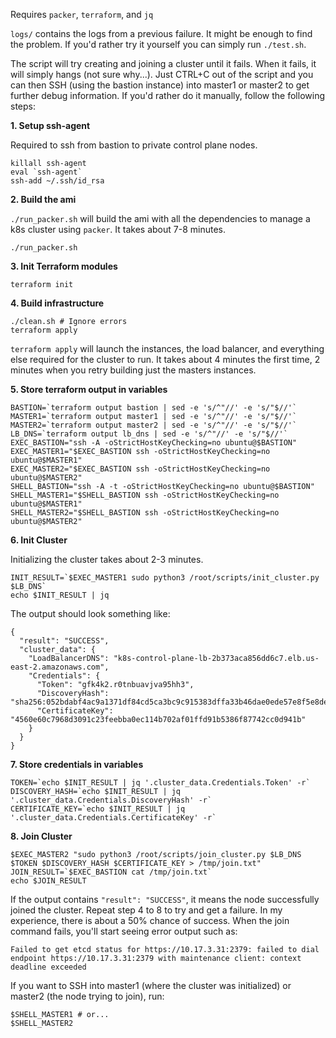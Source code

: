 Requires `packer`, `terraform`, and `jq`

`logs/` contains the logs from a previous failure. It might be enough to find the problem. If you'd rather try it yourself you can simply run `./test.sh`.

The script will try creating and joining a cluster until it fails. When it fails, it will simply hangs (not sure why...). Just CTRL+C out of the script and you can then SSH (using the bastion instance) into master1 or master2 to get further debug information. If you'd rather do it manually, follow the following steps:

**1. Setup ssh-agent**

Required to ssh from bastion to private control plane nodes.
```
killall ssh-agent
eval `ssh-agent`
ssh-add ~/.ssh/id_rsa
```

**2. Build the ami**

`./run_packer.sh` will build the ami with all the dependencies to manage a k8s cluster using `packer`. It takes about 7-8 minutes.
```
./run_packer.sh
```

**3. Init Terraform modules**
```
terraform init
```

**4. Build infrastructure**
```
./clean.sh # Ignore errors
terraform apply
```

`terraform apply` will launch the instances, the load balancer, and everything else required for the cluster to run. It takes about 4 minutes the first time, 2 minutes when you retry building just the masters instances.

**5. Store terraform output in variables**
```
BASTION=`terraform output bastion | sed -e 's/^"//' -e 's/"$//'`
MASTER1=`terraform output master1 | sed -e 's/^"//' -e 's/"$//'`
MASTER2=`terraform output master2 | sed -e 's/^"//' -e 's/"$//'`
LB_DNS=`terraform output lb_dns | sed -e 's/^"//' -e 's/"$//'`
EXEC_BASTION="ssh -A -oStrictHostKeyChecking=no ubuntu@$BASTION"
EXEC_MASTER1="$EXEC_BASTION ssh -oStrictHostKeyChecking=no ubuntu@$MASTER1"
EXEC_MASTER2="$EXEC_BASTION ssh -oStrictHostKeyChecking=no ubuntu@$MASTER2"
SHELL_BASTION="ssh -A -t -oStrictHostKeyChecking=no ubuntu@$BASTION"
SHELL_MASTER1="$SHELL_BASTION ssh -oStrictHostKeyChecking=no ubuntu@$MASTER1"
SHELL_MASTER2="$SHELL_BASTION ssh -oStrictHostKeyChecking=no ubuntu@$MASTER2"
```

**6. Init Cluster**

Initializing the cluster takes about 2-3 minutes.

```
INIT_RESULT=`$EXEC_MASTER1 sudo python3 /root/scripts/init_cluster.py $LB_DNS`
echo $INIT_RESULT | jq
```

The output should look something like:
```
{
  "result": "SUCCESS",
  "cluster_data": {
    "LoadBalancerDNS": "k8s-control-plane-lb-2b373aca856dd6c7.elb.us-east-2.amazonaws.com",
    "Credentials": {
      "Token": "gfk4k2.r0tnbuavjva95hh3",
      "DiscoveryHash": "sha256:052bdabf4ac9a1371df84cd5ca3bc9c915383dffa33b46dae0ede57e8f5e8dea",
      "CertificateKey": "4560e60c7968d3091c23feebba0ec114b702af01ffd91b5386f87742cc0d941b"
    }
  }
}
```

**7. Store credentials in variables**
```
TOKEN=`echo $INIT_RESULT | jq '.cluster_data.Credentials.Token' -r`
DISCOVERY_HASH=`echo $INIT_RESULT | jq '.cluster_data.Credentials.DiscoveryHash' -r`
CERTIFICATE_KEY=`echo $INIT_RESULT | jq '.cluster_data.Credentials.CertificateKey' -r`
```

**8. Join Cluster**
```
$EXEC_MASTER2 "sudo python3 /root/scripts/join_cluster.py $LB_DNS $TOKEN $DISCOVERY_HASH $CERTIFICATE_KEY > /tmp/join.txt"
JOIN_RESULT=`$EXEC_BASTION cat /tmp/join.txt`
echo $JOIN_RESULT
```

If the output contains `"result": "SUCCESS"`, it means the node successfully joined the cluster. Repeat step 4 to 8 to try and get a failure. In my experience, there is about a 50% chance of success. When the join command fails, you'll start seeing error output such as:

```
Failed to get etcd status for https://10.17.3.31:2379: failed to dial endpoint https://10.17.3.31:2379 with maintenance client: context deadline exceeded
```

If you want to SSH into master1 (where the cluster was initialized) or master2 (the node trying to join), run:
```
$SHELL_MASTER1 # or...
$SHELL_MASTER2
```
